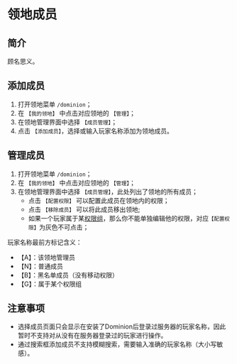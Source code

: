 # 领地成员

## 简介

顾名思义。

## 添加成员

1. 打开领地菜单 `/dominion`；
2. 在 `【我的领地】` 中点击对应领地的 `【管理】`；
3. 在领地管理界面中选择 `【成员管理】`；
4. 点击 `【添加成员】`，选择或输入玩家名称添加为领地成员。

## 管理成员

1. 打开领地菜单 `/dominion`；
2. 在 `【我的领地】` 中点击对应领地的 `【管理】`；
3. 在领地管理界面中选择 `【成员管理】`，此处列出了领地的所有成员；
   - 点击 `【配置权限】` 可以配置此成员在领地内的权限；
   - 点击 `【移除成员】` 可以将此成员移出领地;
   - 如果一个玩家属于某[权限组](permission-group.md)，那么你不能单独编辑他的权限，对应`【配置权限】`为灰色不可点击；

玩家名称最前方标记含义：
- 【A】：该领地管理员
- 【N】：普通成员
- 【B】：黑名单成员（没有移动权限）
- 【G】：属于某个权限组

## 注意事项

- 选择成员页面只会显示在安装了Dominion后登录过服务器的玩家名称，因此暂时不支持对从没有在服务器登录过的玩家进行操作。
- 通过搜索框添加成员不支持模糊搜索，需要输入准确的玩家名称（大小写敏感）。
